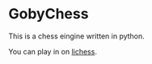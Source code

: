 # GobyChess

This is a chess eingine written in python.

You can play in on [lichess](https://lichess.org/@/GobyChess).
